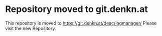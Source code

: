 Repository moved to git.denkn.at
================================

This repository is moved to https://git.denkn.at/deac/logmanager/
Please visit the new Repository.
